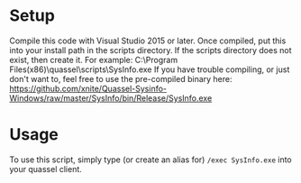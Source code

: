 # Setup
Compile this code with Visual Studio 2015 or later.
Once compiled, put this into your install path in the scripts directory. If the scripts directory does not exist, then create it. For example: C:\Program Files(x86)\quassel\scripts\SysInfo.exe
If you have trouble compiling, or just don't want to, feel free to use the pre-compiled binary here: https://github.com/xnite/Quassel-Sysinfo-Windows/raw/master/SysInfo/bin/Release/SysInfo.exe

# Usage
To use this script, simply type (or create an alias for) `/exec SysInfo.exe` into your quassel client.
